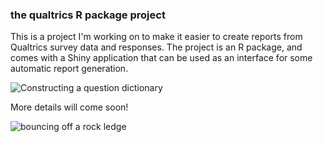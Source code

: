 ### the qualtrics R package project

This is a project I'm working on to make it easier to create reports from 
Qualtrics survey data and responses. The project is an R package, and 
comes with a Shiny application that can be used as an interface for 
some automatic report generation. 

![Constructing a question dictionary](https://giant.gfycat.com/ThoughtfulCreamyKoalabear.gif)

More details will come soon!

![bouncing off a rock ledge](https://media.giphy.com/media/3oEdvd6Cv6VAFFWESI/giphy.gif)
